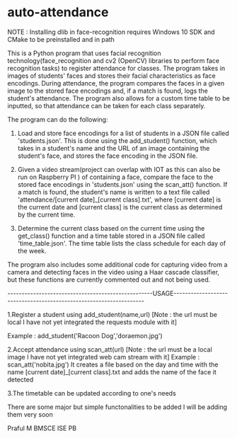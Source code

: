 # auto-attendance

NOTE : Installing dlib in face-recognition requires Windows 10 SDK and CMake to be preinstalled and in path



This is a Python program that uses facial recognition technology(face_recognition and cv2 (OpenCV) libraries to perform face recognition tasks) to register attendance for classes. The program takes in images of students' faces and stores their facial characteristics as face encodings. During attendance, the program compares the faces in a given image to the stored face encodings and, if a match is found, logs the student's attendance. The program also allows for a custom time table to be inputted, so that attendance can be taken for each class separately.

The program can do the following:

1. Load and store face encodings for a list of students in a JSON file called 'students.json'. This is done using the add_student() function, which takes in a student's name and the URL of an image containing the student's face, and stores the face encoding in the JSON file.

2. Given a video stream(project can overlap with IOT as this can also be run on Raspberry PI <subject to certain limitations>) of containing a face, compare the face to the stored face encodings in 'students.json' using the scan_att() function. If a match is found, the student's name is written to a text file called 'attendance/[current date]_[current class].txt', where [current date] is the current date and [current class] is the current class as determined by the current time.

3. Determine the current class based on the current time using the get_class() function and a time table stored in a JSON file called 'time_table.json'. The time table lists the class schedule for each day of the week.

  


The program also includes some additional code for capturing video from a camera and detecting faces in the video using a Haar cascade classifier, but these functions are currently commented out and not being used.
 
 
---------------------------------------------------USAGE-------------------------------------------------------------------

1.Register a student using add_student(name,url) [Note : the url must be local I have not yet integrated the requests module with it]

  Example : add_student('Racoon Dog','doraemon.jpg')


2.Accept attendance using scan_att(url) [Note : the url must be a local image I have not yet integrated web cam stream with it]
  Example : scan_att('nobita.jpg')
  It creates a file based on the day and time with the name [current date]_[current class].txt and adds the name of the       face it detected  
  
3.The timetable can be updated according to one's needs 



There are some major but simple functonalities to be added I will be adding them very soon


Praful M
BMSCE ISE PB 
